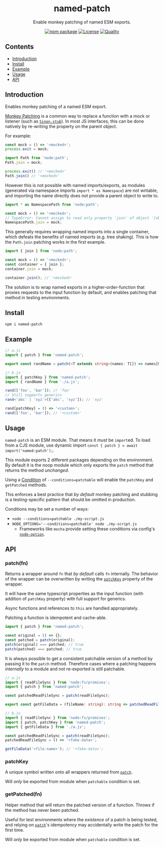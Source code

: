 <div style="text-align:center">

<h1>named-patch</h1>
<p>Enable monkey patching of named ESM exports.</p>

[![npm package](https://badge.fury.io/js/named-patch.svg)](https://www.npmjs.com/package/named-patch)
[![License](https://img.shields.io/npm/l/named-patch.svg)](https://github.com/JacobLey/jacobley/blob/main/common/config/publish/LICENSE)
[![Quality](https://img.shields.io/npms-io/quality-score/named-patch.svg)](https://github.com/JacobLey/jacobley/blob/main/tools/named-patch)

</div>

## Contents
- [Introduction](#introduction)
- [Install](#install)
- [Example](#example)
- [Usage](#usage)
- [API](#api)

<a name="Introduction"></a>
## Introduction

Enables monkey patching of a named ESM export.

[Monkey Patching](https://en.wikipedia.org/wiki/Monkey_patch) is a common way to replace a function with a mock or listener (such as [`Sinon.stub`](https://sinonjs.org/releases/latest/stubs/)). In most JS interfaces, this can be done natively by re-writing the property on the parent object.

For example:
```ts
const mock = () => '<mocked>';
process.exit = mock;

import Path from 'node:path';
Path.join = mock;

process.exit() // '<mocked>'
Path.join() // '<mocked>'
```

However this is not possible with named imports/exports, as modules (generated via namespace imports `import * as Namespace`) are not writable, and importing the name directly does not
provide a parent object to write to.

```ts
import * as NamespacePath from 'node:path';

const mock = () => '<mocked>';
// TypeError: Cannot assign to read only property 'join' of object '[object Module]'
NamespacePath.join = mock;
```

This generally requires wrapping named imports into a single container,
which defeats the benefits of named imports (e.g. tree shaking).
This is how the `Path.join` patching works in the first example.

```ts
import { join } from 'node:path';

const mock = () => '<mocked>';
const container = { join };
container.join = mock;

container.join(); // '<mocked>'
```

The solution is to wrap named exports in a higher-order-function that proxies requests to the input function by default, and enables patching that method in testing environments.

<a name="Install"></a>
## Install

```sh
npm i named-patch
```

<a name="Example"></a>
## Example

```ts
// a.js
import { patch } from 'named-patch';

export const randName = patch(<T extends string>(names: T[]) => names[Math.trunc(Math.random() * names.length)]);

// b.js
import { patchKey } from 'named-patch';
import { randName } from './a.js';

rand(['foo', 'bar']); // 'foo'
// Still supports generics
rand<'abc' | 'xyz'>(['abc', 'xyz']); // 'xyz'

rand[patchKey] = () => '<custom>';
rand(['foo', 'bar']); // '<custom>'
```

<a name="Usage"></a>
## Usage

`named-patch` is an ESM module. That means it _must_ be `import`ed. To load from a CJS module, use dynamic import `const { patch } = await import('named-patch');`.

This module exports 2 different packages depending on the environment. By default it is the noop module which only exports the `patch` method that returns the method _unchanged_.

Using a [Condition](https://nodejs.org/dist/latest/docs/api/packages.html#resolving-user-conditions) of `--conditions=patchable` will enable the `patchKey` and `getPatched` methods.

This enforces a best practice that _by default_ monkey patching and stubbing is a testing-specific pattern that should be omitted in production.

Conditions may be set a number of ways:
* `node --conditions=patchable ./my-script.js`
* `NODE_OPTIONS='--conditions=patchable' node ./my-script.js`
    * Frameworks like `mocha` provide setting these conditions via config's [`node-option`](https://mochajs.org/#-node-option-name-n-name).

<a name="Api"></a>
## API

### patch(fn)

Returns a wrapper around `fn` that _by default_ calls `fn` internally.
The behavior of the wrapper can be overwritten by writing the [`patchKey`](#patchkey) property of the wrapper.

It will have the same typescript properties as the input function (with addition of `patchKey` property) with full support for generics.

Async functions and references to `this` are handled appropriately.

Patching a function is idempotent and cache-able.
```ts
import { patch } from 'named-patch';

const original = () => {};
const patched = patch(original);
patch(original) === patched; // true
patch(patched) === patched; // true
```

It is always possible to get a consistent patchable version of a method by passing it to the `patch` method. Therefore cases where a patching happens _internally_ to a module and not re-exported is still patchable.
```ts
// a.js
import { readFileSync } from 'node:fs/promises';
import { patch } from 'named-patch';

const patchedReadFileSync = patch(readFileSync);

export const getFileData = (fileName: string): string => patchedReadFileSync(filename, 'utf8');

// b.js
import { readFileSync } from 'node:fs/promises';
import { patch, patchKey } from 'named-patch';
import { getFileData } from './a.js';

const patchedReadFileSync = patch(readFileSync);
patchedReadFileSync = () => '<fake-data>';

getFileData('<file-name>'); // '<fake-data>';
```

### patchKey

A unique symbol written onto all wrappers returned from [`patch`](#patch).

Will _only_ be exported from module when `patchable` condition is set.

### getPatched(fn)

Helper method that will return the patched version of a function.
Throws if the method has never been patched.

Useful for test environments where the _existence_ of a patch is being tested,
and relying on [`patch`](#patch)'s idempotency may accidentally write the patch for the first time.

Will _only_ be exported from module when `patchable` condition is set.
